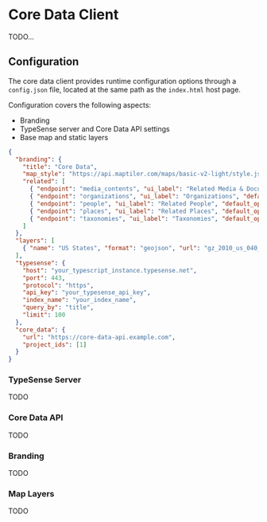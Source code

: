 # Core Data Client

TODO...

## Configuration

The core data client provides runtime configuration options through a `config.json` file, located at the same path as the `index.html` host page.

Configuration covers the following aspects:

- Branding
- TypeSense server and Core Data API settings
- Base map and static layers

```json
{
  "branding": {
    "title": "Core Data",
    "map_style": "https://api.maptiler.com/maps/basic-v2-light/style.json?key=<your_api_key>",
    "related": [
      { "endpoint": "media_contents", "ui_label": "Related Media & Documents", "default_open": false },
      { "endpoint": "organizations", "ui_label": "Organizations", "default_open": false },
      { "endpoint": "people", "ui_label": "Related People", "default_open": false },
      { "endpoint": "places", "ui_label": "Related Places", "default_open": false },
      { "endpoint": "taxonomies", "ui_label": "Taxonomies", "default_open": false }
    ]
  },
  "layers": [
    { "name": "US States", "format": "geojson", "url": "gz_2010_us_040_00_20m.json", "description": "Data from the United States Census Bureau. https://eric.clst.org/tech/usgeojson/" }
  ],
  "typesense": {
    "host": "your_typescript_instance.typesense.net",
    "port": 443,
    "protocol": "https",
    "api_key": "your_typesense_api_key",
    "index_name": "your_index_name",
    "query_by": "title",
    "limit": 100
  },
  "core_data": {
    "url": "https://core-data-api.example.com",
    "project_ids": [1]
  }
}
```

### TypeSense Server

TODO

### Core Data API

TODO

### Branding

TODO

### Map Layers

TODO



